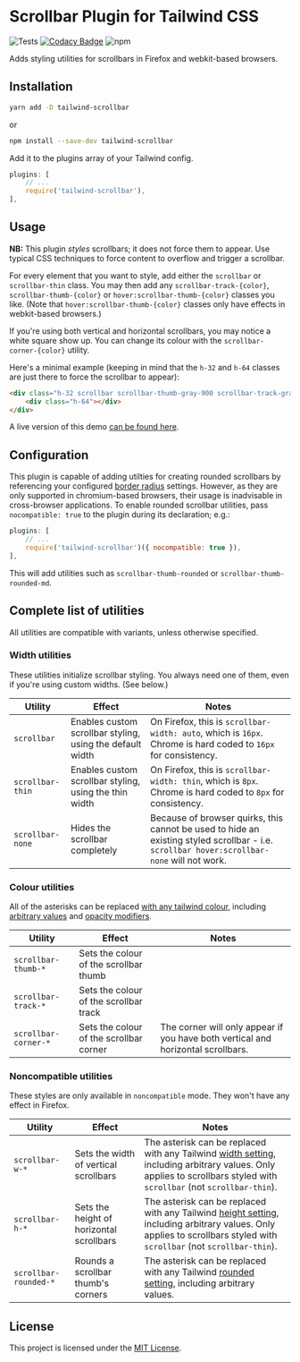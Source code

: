 # Scrollbar Plugin for Tailwind CSS
![Tests](https://github.com/adoxography/tailwind-scrollbar/workflows/Tests/badge.svg)
[![Codacy Badge](https://app.codacy.com/project/badge/Grade/af892fe4afc048c4860462c5fc736675)](https://www.codacy.com/gh/adoxography/tailwind-scrollbar/dashboard?utm_source=github.com&amp;utm_medium=referral&amp;utm_content=adoxography/tailwind-scrollbar&amp;utm_campaign=Badge_Grade)
![npm](https://img.shields.io/npm/dt/tailwind-scrollbar)

Adds styling utilities for scrollbars in Firefox and webkit-based browsers.

## Installation

```bash
yarn add -D tailwind-scrollbar
```
or
```bash
npm install --save-dev tailwind-scrollbar
```

Add it to the plugins array of your Tailwind config.

```js
plugins: [
    // ...
    require('tailwind-scrollbar'),
],
```

## Usage

**NB:** This plugin *styles* scrollbars; it does not force them to appear. Use typical CSS techniques to force content to overflow and trigger a scrollbar.

For every element that you want to style, add either the `scrollbar` or `scrollbar-thin` class. You may then add any `scrollbar-track-{color}`, `scrollbar-thumb-{color}` or `hover:scrollbar-thumb-{color}` classes you like. (Note that `hover:scrollbar-thumb-{color}` classes only have effects in webkit-based browsers.)

If you're using both vertical and horizontal scrollbars, you may notice a white square show up. You can change its colour with the `scrollbar-corner-{color}` utility.

Here's a minimal example (keeping in mind that the `h-32` and `h-64` classes are just there to force the scrollbar to appear):

```html
<div class="h-32 scrollbar scrollbar-thumb-gray-900 scrollbar-track-gray-100">
    <div class="h-64"></div>
</div>
```

A live version of this demo [can be found here](https://tailwind-scrollbar-example.adoxography.repl.co/).

## Configuration

This plugin is capable of adding utilties for creating rounded scrollbars by referencing your configured [border radius](https://tailwindcss.com/docs/border-radius#customizing) settings. However, as they are only supported in chromium-based browsers, their usage is inadvisable in cross-browser applications. To enable rounded scrollbar utilities, pass `nocompatible: true` to the plugin during its declaration; e.g.:

```js
plugins: [
    // ...
    require('tailwind-scrollbar')({ nocompatible: true }),
],
```

This will add utilities such as `scrollbar-thumb-rounded` or `scrollbar-thumb-rounded-md`.

## Complete list of utilities
All utilities are compatible with variants, unless otherwise specified.

### Width utilities
These utilities initialize scrollbar styling. You always need one of them, even if you're using custom widths. (See below.)

| Utility     | Effect | Notes |
|-------------|--------|-------|
| `scrollbar` | Enables custom scrollbar styling, using the default width | On Firefox, this is `scrollbar-width: auto`, which is `16px`. Chrome is hard coded to `16px` for consistency. |
| `scrollbar-thin` | Enables custom scrollbar styling, using the thin width | On Firefox, this is `scrollbar-width: thin`, which is `8px`. Chrome is hard coded to `8px` for consistency. |
| `scrollbar-none` | Hides the scrollbar completely | Because of browser quirks, this cannot be used to hide an existing styled scrollbar - i.e. `scrollbar hover:scrollbar-none` will not work. |

### Colour utilities
All of the asterisks can be replaced [with any tailwind colour](https://tailwindcss.com/docs/customizing-colors#using-custom-colors), including [arbitrary values](https://tailwindcss.com/docs/adding-custom-styles#using-arbitrary-values) and [opacity modifiers](https://tailwindcss.com/docs/background-color#changing-the-opacity).

| Utility     | Effect | Notes |
|-------------|--------|-------|
| `scrollbar-thumb-*` | Sets the colour of the scrollbar thumb | |
| `scrollbar-track-*` | Sets the colour of the scrollbar track | |
| `scrollbar-corner-*` | Sets the colour of the scrollbar corner | The corner will only appear if you have both vertical and horizontal scrollbars. |

### Noncompatible utilities
These styles are only available in `noncompatible` mode. They won't have any effect in Firefox.

| Utility     | Effect | Notes |
|-------------|--------|-------|
| `scrollbar-w-*` | Sets the width of vertical scrollbars | The asterisk can be replaced with any Tailwind [width setting](https://tailwindcss.com/docs/width), including arbitrary values. Only applies to scrollbars styled with `scrollbar` (not `scrollbar-thin`). |
| `scrollbar-h-*` | Sets the height of horizontal scrollbars | The asterisk can be replaced with any Tailwind [height setting](https://tailwindcss.com/docs/height), including arbitrary values. Only applies to scrollbars styled with `scrollbar` (not `scrollbar-thin`). |
| `scrollbar-rounded-*` | Rounds a scrollbar thumb's corners | The asterisk can be replaced with any Tailwind [rounded setting](https://tailwindcss.com/docs/border-radius#using-custom-values), including arbitrary values. |

## License

This project is licensed under the [MIT License](/LICENSE).
